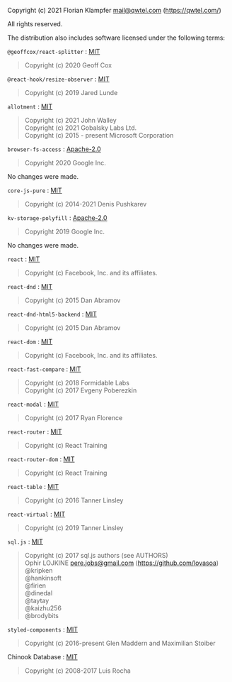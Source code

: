 Copyright (c) 2021 Florian Klampfer <mail@qwtel.com> (https://qwtel.com/)

All rights reserved.

The distribution also includes software licensed under the following terms:

`@geoffcox/react-splitter` : [MIT]
> Copyright (c) 2020 Geoff Cox

`@react-hook/resize-observer` : [MIT]
> Copyright (c) 2019 Jared Lunde

`allotment` : [MIT]
> Copyright (c) 2021 John Walley  
> Copyright (c) 2021 Gobalsky Labs Ltd.  
> Copyright (c) 2015 - present Microsoft Corporation

`browser-fs-access` : [Apache-2.0]
>  Copyright 2020 Google Inc.

No changes were made.

`core-js-pure` : [MIT]
> Copyright (c) 2014-2021 Denis Pushkarev

`kv-storage-polyfill` : [Apache-2.0]
>  Copyright 2019 Google Inc.

No changes were made.

`react` : [MIT]
> Copyright (c) Facebook, Inc. and its affiliates.

`react-dnd` : [MIT]
> Copyright (c) 2015 Dan Abramov

`react-dnd-html5-backend` : [MIT]
> Copyright (c) 2015 Dan Abramov

`react-dom` : [MIT]
> Copyright (c) Facebook, Inc. and its affiliates.

`react-fast-compare` : [MIT]
> Copyright (c) 2018 Formidable Labs  
> Copyright (c) 2017 Evgeny Poberezkin  

`react-modal` : [MIT]
> Copyright (c) 2017 Ryan Florence

`react-router` : [MIT]
> Copyright (c) React Training

`react-router-dom` : [MIT]
> Copyright (c) React Training

`react-table` : [MIT]
> Copyright (c) 2016 Tanner Linsley

`react-virtual` : [MIT]
> Copyright (c) 2019 Tanner Linsley

`sql.js` : [MIT]
> Copyright (c) 2017 sql.js authors (see AUTHORS)  
> Ophir LOJKINE <pere.jobs@gmail.com> (https://github.com/lovasoa)  
> @kripken  
> @hankinsoft  
> @firien  
> @dinedal  
> @taytay  
> @kaizhu256  
> @brodybits  

`styled-components` : [MIT]
> Copyright (c) 2016-present Glen Maddern and Maximilian Stoiber

Chinook Database : [MIT]
> Copyright (c) 2008-2017 Luis Rocha


[MIT]: https://mit-license.org
[Apache-2.0]: http://www.apache.org/licenses/LICENSE-2.0.html